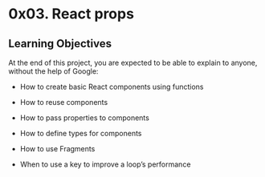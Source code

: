 # 0x03. React props

## Learning Objectives

At the end of this project, you are expected to be able to explain to anyone, without the help of Google:



* How to create basic React components using functions

* How to reuse components

* How to pass properties to components

* How to define types for components

* How to use Fragments

* When to use a key to improve a loop’s performance
